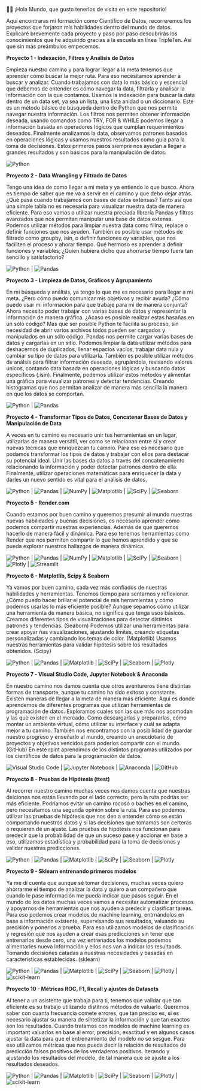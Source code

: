 🙋‍♂️ ¡Hola Mundo, que gusto tenerlos de visita en este repositorio!

Aquí encontraras mi formación como Científico de Datos, recorreremos los proyectos que forjaron mis habilidades dentro del mundo de datos.
Explicaré brevemente cada proyecto y paso por paso descubrirás los conocimientos que he adquirido gracias a la escuela en línea TripleTen.
Así que sin más preámbulos empecemos.

**Proyecto 1 - Indexación, Filtros y Análisis de Datos**

Empieza nuestro camino y para lograr llegar a la meta tenemos que aprender cómo buscar la mejor ruta. Para eso necesitamos aprender a buscar y analizar.
Cuando trabajamos con data lo más básico y escencial que debemos de entender es cómo navegar la data, filtrarla y analisar la información con la que contamos.
Usamos la indexación para buscar la data dentro de un data set, ya sea un lista, una lista anidad o un diccionario. Este es un método básico de búsqueda dentro de Python que nos permite navegar nuestra información.
Los filtros nos permiten obtener información deseada, usando comandos como TRY, FOR & WHILE podemos llegar a información basada en operadores lógicos que cumplan requerimientos deseados.
Finalmente analizamos la data, observamos patrones basados en operaciones lógicas y usamos nuestros resultados como guía para la toma de decisiones.
Estos primeros pasos siempre nos ayudan a llegar a grandes resultados y son básicos para la manipulación de datos.

![Python](https://img.shields.io/badge/python-3670A0?style=for-the-badge&logo=python&logoColor=ffdd54)

**Proyecto 2 - Data Wrangling y Filtrado de Datos**

Tengo una idea de como llegar a mi meta y ya entiendo lo que busco. Ahora es tiempo de saber que me va a servir en el camino y que debo dejar atrás.
¿Qué pasa cuando trabajamos con bases de datos extensas? Tanto así que una simple tabla no es necesaria para visualizar nuestra data de manera eficiente.
Para eso vamos a utilizar nuestra preciada librería Pandas y filtros avanzados que nos permitan manipular una base de datos extensa.
Podemos utilizar métodos para limpiar nuestra data como fillna, replace o definir funciones que nos ayuden.
También es posible usar métodos de filtrado como groupby, isin, o definir funciones oy variables, que nos faciliten el proceso y ahorar tiempo.
Qué hermoso es aprender a definir funciones y variables; ¿Quien hubiera dicho que ahorrarse tiempo fuera tan sencillo y satisfactorio?

![Python](https://img.shields.io/badge/python-3670A0?style=for-the-badge&logo=python&logoColor=ffdd54) | 	![Pandas](https://img.shields.io/badge/pandas-%23150458.svg?style=for-the-badge&logo=pandas&logoColor=white)

**Proyecto 3 - Limpieza de Datos, Gráficos y Agrupamiento**

En mi búsqueda y análisis, ya tengo lo que me es necesario para llegar a mi meta. ¿Pero cómo puedo comunicar mis objetivos y recibir ayuda? ¿Cómo puedo usar mi información para que trabaje para mi de manera conjunta?
Ahora necesito poder trabajar con varias bases de datos y representar la información de manera gráfica. ¿Acaso es posible realizar estas hasañas en un sólo código?
Más que ser posible Python te facilita su proceso, sin necesidad de abrir varios archivos todos pueden ser cargados y manipulados en un sólo código.
Pandas nos permite cargar varias bases de datos y cargarlas en un sitio.
Podemos limpiar la data utilizar métodos para deshacernos de duplicados, llenar espacios vacíos, trabajar data nula y cambiar su tipo de datos para utilizarla.
También es posible utilizar métodos de análsis para filtrar información deseada, agrupándola, revisando valores únicos, contando data basada en operaciones lógicas y buscando datos específicos (.isin).
Finalmente, podemos utilizar estos métodos y alimentar una gráfica para visualizar patrones y detectar tendencias. Creando histogramas que nos permitan analizar de manera más sencilla la manera en que los datos se comportan.

![Python](https://img.shields.io/badge/python-3670A0?style=for-the-badge&logo=python&logoColor=ffdd54) | 	![Pandas](https://img.shields.io/badge/pandas-%23150458.svg?style=for-the-badge&logo=pandas&logoColor=white)

**Proyecto 4 - Transformar Tipos de Datos, Concatenar Bases de Datos y Manipulación de Data**

A veces en tu camino es necesario unir tus herramientas en un lugar, utilizarlas de manera versátil, ver como se relacionan entre sí y crear nuevas técnicas que enriquezcan tu camnio.
Para eso es necesario que podamos transformar los tipos de datos y trabajar con ellos para destacar su potencial ideal.
Unir las bases da datos a través del concatenamiento relacionando la información y poder detectar patrones dentro de ella.
Finalmente, utilizar operaciones matemáticas para enriquecer la data y darles un nuevo sentido es vital para el análisis de datos.

![Python](https://img.shields.io/badge/python-3670A0?style=for-the-badge&logo=python&logoColor=ffdd54) | 	![Pandas](https://img.shields.io/badge/pandas-%23150458.svg?style=for-the-badge&logo=pandas&logoColor=white) | ![NumPy](https://img.shields.io/badge/numpy-%23013243.svg?style=for-the-badge&logo=numpy&logoColor=white) | ![Matplotlib](https://img.shields.io/badge/Matplotlib-%23ffffff.svg?style=for-the-badge&logo=Matplotlib&logoColor=black) | ![SciPy](https://img.shields.io/badge/SciPy-%230C55A5.svg?style=for-the-badge&logo=scipy&logoColor=%white) | ![Seaborn](https://img.shields.io/badge/SEABORN-%26style%3Dplastic)

**Proyecto 5 - Render.com**

Cuando estamos por buen camino y queremos presumir al mundo nuestras nuevas habilidades y buenas decisiones, es necesario aprender cómo podemos compartir nuestras experiencias.
Además de que queremos hacerlo de manera fácil y dinámica.
Para eso tenemos herramientas como Render que nos permiten compartir lo que hemos aprendido y que se pueda explorar nuestros hallazgos de manera dinámica.

![Python](https://img.shields.io/badge/python-3670A0?style=for-the-badge&logo=python&logoColor=ffdd54) | 	![Pandas](https://img.shields.io/badge/pandas-%23150458.svg?style=for-the-badge&logo=pandas&logoColor=white) |  ![NumPy](https://img.shields.io/badge/numpy-%23013243.svg?style=for-the-badge&logo=numpy&logoColor=white) | ![Matplotlib](https://img.shields.io/badge/Matplotlib-%23ffffff.svg?style=for-the-badge&logo=Matplotlib&logoColor=black) | ![SciPy](https://img.shields.io/badge/SciPy-%230C55A5.svg?style=for-the-badge&logo=scipy&logoColor=%white) | ![Seaborn](https://img.shields.io/badge/SEABORN-%26style%3Dplastic) | ![Plotly](https://img.shields.io/badge/Plotly-%233F4F75.svg?style=for-the-badge&logo=plotly&logoColor=white) | ![Streamlit](https://img.shields.io/badge/Streamlit-%23FE4B4B.svg?style=for-the-badge&logo=streamlit&logoColor=white)

**Proyecto 6 - Matplotlib, Scipy & Seaborn**

Ya vamos por buen camino, cada vez más confiados de nuestras habilidades y herramientas. Tenemos tiempo para sentarnos y reflexionar. 
¿Cómo puedo hacer brillar el potencial de mis herramientas y cómo podemos usarlas lo más eficiente posible?
Aunque sepamos cómo utilizar una herramienta de manera básica, no significa que tenga usos básicos.
Creamos diferentes tipos de visualizaciones para detectar distintos patrones y tendencias. (Seaborn)
Podemos utilizar una herramientas para crear apoyar ñas visualizaciones, ajustando límites, creando etiquetas personalizadas y cambiando los temas de color. (Matplotlib)
Usamos nuestras herramientas para validar hipótesis sobre los resultados obtenidos. (Scipy)

![Python](https://img.shields.io/badge/python-3670A0?style=for-the-badge&logo=python&logoColor=ffdd54) | 	![Pandas](https://img.shields.io/badge/pandas-%23150458.svg?style=for-the-badge&logo=pandas&logoColor=white) | ![Matplotlib](https://img.shields.io/badge/Matplotlib-%23ffffff.svg?style=for-the-badge&logo=Matplotlib&logoColor=black) | ![SciPy](https://img.shields.io/badge/SciPy-%230C55A5.svg?style=for-the-badge&logo=scipy&logoColor=%white) | ![Seaborn](https://img.shields.io/badge/SEABORN-%26style%3Dplastic) | ![Plotly](https://img.shields.io/badge/Plotly-%233F4F75.svg?style=for-the-badge&logo=plotly&logoColor=white)

**Proyecto 7 - Visual Studio Code, Jupyter Notebook & Anaconda**

En nuestro camino nos damos cuenta que otros aventureros tiene distintas formas de transporte, aunque tu camino ha sido exitoso y constante. Existen maneras de llegar a la meta de manera más eficiente.
Aqui es donde aprendemos de diferentes programas que utilizan herramientas de programación de datos. Exploramos cuales son las que más nos acomodan y las que existen en el mercado.
Cómo descargarlas y prepararlas, cómo montar un ambiente virtual, cómo utilizar su interface y cuál se adapta mejor a tu camino.
También nos encontramos con la posibilidad de guardar nuestro progreso y enseñarlo al mundo, creando un anecdotario de proyectos y objetivos vencidos para poderlos compartir con el mundo. (GitHub)
En este rpint aprendimos de los distintos programas utilizados por los científicos de datos para la programación de datos.

![Visual Studio Code](https://img.shields.io/badge/Visual%20Studio%20Code-0078d7.svg?style=for-the-badge&logo=visual-studio-code&logoColor=white) | 	![Jupyter Notebook](https://img.shields.io/badge/jupyter-%23FA0F00.svg?style=for-the-badge&logo=jupyter&logoColor=white) | ![Anaconda](https://img.shields.io/badge/Anaconda-%2344A833.svg?style=for-the-badge&logo=anaconda&logoColor=white) | ![GitHub](https://img.shields.io/badge/github-%23121011.svg?style=for-the-badge&logo=github&logoColor=white)

**Proyecto 8 - Pruebas de Hipótesis (ttest)**

Al recorrer nuestro camino muchas veces nos damos cuenta que nuestras deiciones nos están llevando por el lado correcto, pero la ruta podrías ser más eficiente.
Podríamos evitar un camino rocoso o baches en el camino, pero necesitamos una segunda opinión sobre la ruta.
Para eso podemos utilizar las pruebas de hipótesis que nos den a entender cómo se están comportando nuestros datos y si las decisiones que tomamos son certeras o requieren de un ajuste.
Las pruebas de hipótesis nos funcionan para predecir que la probabilidad de que un suceso pase y accionar en base a eso, utilizamos estadística y probabilidad para la toma de decisiones y validar nuestras predicciones.

![Python](https://img.shields.io/badge/python-3670A0?style=for-the-badge&logo=python&logoColor=ffdd54) | 	![Pandas](https://img.shields.io/badge/pandas-%23150458.svg?style=for-the-badge&logo=pandas&logoColor=white) | ![Matplotlib](https://img.shields.io/badge/Matplotlib-%23ffffff.svg?style=for-the-badge&logo=Matplotlib&logoColor=black) | ![SciPy](https://img.shields.io/badge/SciPy-%230C55A5.svg?style=for-the-badge&logo=scipy&logoColor=%white) | ![Seaborn](https://img.shields.io/badge/SEABORN-%26style%3Dplastic) | ![Plotly](https://img.shields.io/badge/Plotly-%233F4F75.svg?style=for-the-badge&logo=plotly&logoColor=white)

**Proyecto 9 - Sklearn entrenando primeros modelos**

Ya me dí cuenta que aunque sé tomar decisiones, muchas veces quiero ahorrarme el tiempo de analizar la data y quiero a un compañero que cuando le pase información me pueda indicar que pasos seguir.
En el mundo de los datos muchas veces vamos a necesitar automatizar procesos y apoyarnos de herramientas que nos ayuden a predecir y clasificar tareas.
Para eso podemos crear modelos de machine learning, entrnándolos en base a información existente, supervisando sus resultados, valuando su precisión y ponerlos a prueba.
Para eso utilizamos modelos de clasificación y regresión que nos ayuden a crear esas predicciones sin tener que entrenarlos desde cero, una vez entrenados los modelos podemos alimentarles nueva información y ellos nos van a indicar los resultaods.
Tomando decisiones catadas a nuestras necesidades y basadas en características establecidas. (sklearn)

![Python](https://img.shields.io/badge/python-3670A0?style=for-the-badge&logo=python&logoColor=ffdd54) | 	![Pandas](https://img.shields.io/badge/pandas-%23150458.svg?style=for-the-badge&logo=pandas&logoColor=white) | ![Matplotlib](https://img.shields.io/badge/Matplotlib-%23ffffff.svg?style=for-the-badge&logo=Matplotlib&logoColor=black) | ![SciPy](https://img.shields.io/badge/SciPy-%230C55A5.svg?style=for-the-badge&logo=scipy&logoColor=%white) | ![Seaborn](https://img.shields.io/badge/SEABORN-%26style%3Dplastic) | ![Plotly](https://img.shields.io/badge/Plotly-%233F4F75.svg?style=for-the-badge&logo=plotly&logoColor=white) | ![scikit-learn](https://img.shields.io/badge/scikit--learn-%23F7931E.svg?style=for-the-badge&logo=scikit-learn&logoColor=white)

**Proyecto 10 - Métricas ROC, F1, Recall y ajustes de Datasets**

Al tener a un asistente que trabaja para ti, tenemos que validar que tan eficiente es su trabajo utilizando distitnos métodos de valuarlo.
Queremos saber con cuanta frecuancia comete errores, que tan preciso es, si es necesario ajustar su manera de sintetizar la información y que tan exactos son los resultados.
Cuando tratamos con modelos de machine learning es important valuarlos en base al error, precisión, exactitud y en algunos casos ajustar la data para que el entrenamiento del modelo no se sesgue.
Para eso utilizamos métricas que nos pueda decir la relación de resultados de predicción falsos positivos de los verdaderos positivos.
Iterando y ajustando los resultados del modelo, de tal manera que se ajuste a los resultados deseados.

![Python](https://img.shields.io/badge/python-3670A0?style=for-the-badge&logo=python&logoColor=ffdd54) | 	![Pandas](https://img.shields.io/badge/pandas-%23150458.svg?style=for-the-badge&logo=pandas&logoColor=white) | ![Matplotlib](https://img.shields.io/badge/Matplotlib-%23ffffff.svg?style=for-the-badge&logo=Matplotlib&logoColor=black) | ![SciPy](https://img.shields.io/badge/SciPy-%230C55A5.svg?style=for-the-badge&logo=scipy&logoColor=%white) | ![Seaborn](https://img.shields.io/badge/SEABORN-%26style%3Dplastic) | ![Plotly](https://img.shields.io/badge/Plotly-%233F4F75.svg?style=for-the-badge&logo=plotly&logoColor=white) | ![scikit-learn](https://img.shields.io/badge/scikit--learn-%23F7931E.svg?style=for-the-badge&logo=scikit-learn&logoColor=white)

